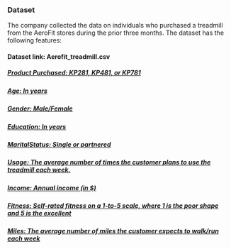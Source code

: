 ### Dataset
The company collected the data on individuals who purchased a treadmill from the AeroFit
stores during the prior three months. The dataset has the following features:

#### Dataset link: Aerofit_treadmill.csv
<a href="https://d2beiqkhq929f0.cloudfront.net/public_assets/assets/000/001/125/original/aerofit_treadm
1639992749">

##### Product Purchased: KP281, KP481, or KP781
##### Age: In years
##### Gender: Male/Female
##### Education: In years
##### MaritalStatus: Single or partnered
##### Usage: The average number of times the customer plans to use the treadmill each week.
##### Income: Annual income (in $)
##### Fitness: Self-rated fitness on a 1-to-5 scale, where 1 is the poor shape and 5 is the excellent
##### Miles: The average number of miles the customer expects to walk/run each week
